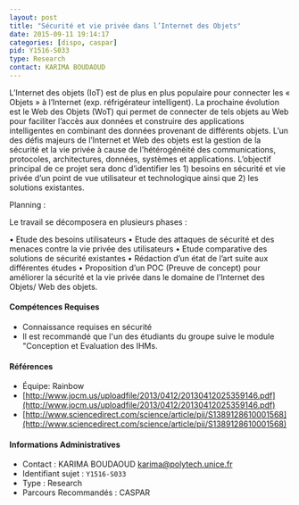 ```yaml
---
layout: post
title: "Sécurité et vie privée dans l’Internet des Objets"
date: 2015-09-11 19:14:17
categories: [dispo, caspar]
pid: Y1516-S033
type: Research
contact: KARIMA BOUDAOUD
---
```

       
L’Internet des objets (IoT) est de plus en plus populaire pour connecter les « Objets » à l’Internet (exp. réfrigérateur intelligent). La prochaine évolution est le Web des Objets (WoT) qui permet de connecter de tels objets au Web pour faciliter l’accès aux données et construire des applications intelligentes en combinant des données provenant de différents objets. L’un des défis majeurs de l’Internet et Web des objets est la gestion de la sécurité et la vie privée à cause de l’hétérogénéité des communications, protocoles, architectures, données, systèmes et applications.
L’objectif principal de ce projet sera donc d’identifier les 1) besoins en sécurité et vie privée d’un point de vue utilisateur et technologique ainsi que 2) les solutions existantes.

Planning :

Le travail se décomposera en plusieurs phases :

•	Etude des besoins utilisateurs 
•	Etude des attaques de sécurité et des menaces contre la vie privée des utilisateurs
•	Etude comparative des solutions de sécurité existantes
•	Rédaction d’un état de l’art suite aux différentes études 
•	Proposition d’un POC (Preuve de concept) pour améliorer la sécurité et la vie privée dans le domaine de l’Internet des Objets/ Web des objets.

#### Compétences Requises
- Connaissance requises en sécurité 
- Il est recommandé que l'un des étudiants du groupe suive le module "Conception et Evaluation des IHMs.


#### Références

  * Équipe: Rainbow
  * [http://www.jocm.us/uploadfile/2013/0412/20130412025359146.pdf](http://www.jocm.us/uploadfile/2013/0412/20130412025359146.pdf)
  * [http://www.sciencedirect.com/science/article/pii/S1389128610001568](http://www.sciencedirect.com/science/article/pii/S1389128610001568)

#### Informations Administratives
  * Contact : KARIMA BOUDAOUD <karima@polytech.unice.fr>
  * Identifiant sujet : `Y1516-S033`
  * Type : Research
  * Parcours Recommandés : CASPAR
     